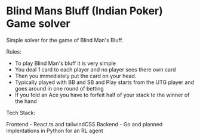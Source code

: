 # Blind Mans Bluff (Indian Poker) Game solver

Simple solver for the game of Blind Man's Bluff.

Rules:
 - To play Blind Man's bluff it is very simple
 - You deal 1 card to each player and no player sees there own card
 - Then you immediately put the card on your head.
 - Typically played with BB and SB and Play starts from the UTG player and goes around in one round of betting
 - If you fold an Ace you have to forfeit half of your stack to the winner of the hand

Tech Stack:

Frontend - React.ts and tailwindCSS
Backend - Go and planned implentations in Python for an RL agent
